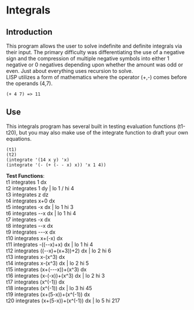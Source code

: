 # Integrals

## Introduction
This program allows the user to solve indefinite and definite integrals via their input. The primary difficulty was differentiating the use of a negative sign and the compression of multiple negative symbols into either 1 negative or 0 negatives depending upon whether the amount was odd or even. Just about everything uses recursion to solve. \
LISP utilizes a form of mathematics where the operator (+,-) comes before the operands (4,7).

```
(+ 4 7) => 11
```
	
## Use
This integrals program has several built in testing evaluation functions (t1-t20), but you may also make use of the integrate function to draft your own equations.

```
(t1)
(t2)
(integrate '(14 x y) 'x)
(integrate '(- (+ (- - x) x)) 'x 1 4))
```
<b>Test Functions</b>: \
t1 integrates 1 dx \
t2 integrates 1 dy | lo 1 / hi 4 \
t3 integrates z dz \
t4 integrates x+0 dx \
t5 integrates -x dx | lo 1 hi 3 \
t6 integrates --x dx | lo 1 hi 4 \
t7 integrates -x dx \
t8 integrates --x dx \
t9 integrates ---x dx \
t10 integrates x+(-x) dx \
t11 integrates -((--x)+x) dx | lo 1 hi 4 \
t12 integrates ((--x)+(x+3))+2) dx | lo 2 hi 6 \
t13 integrates x-(x^3) dx \
t14 integrates x-(x^3) dx | lo 2 hi 5 \
t15 integrates (x+(---x))+(x^3) dx \
t16 integrates (x-(-x))+(x^3) dx | lo 2 hi 3 \
t17 integrates (x^(-1)) dx \
t18 integrates (x^(-1)) dx | lo 3 hi 45 \
t19 integrates (x+(5-x))+(x^(-1)) dx \
t20 integrates (x+(5-x))+(x^(-1)) dx | lo 5 hi 217
